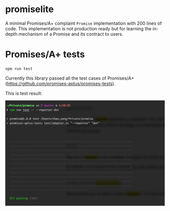 # promiselite

A minimal Promises/A+ complaint `Promise` implementation with 200 lines of code. This implementation is not production ready but for learning the in-depth mechanism of a Promise and its contract to users.

# Promises/A+ tests

`npm run test`

Currently this library passed all the test cases of Promises/A+ (https://github.com/promises-aplus/promises-tests). 

This is test result:

![](promises_aplus_result.png)
